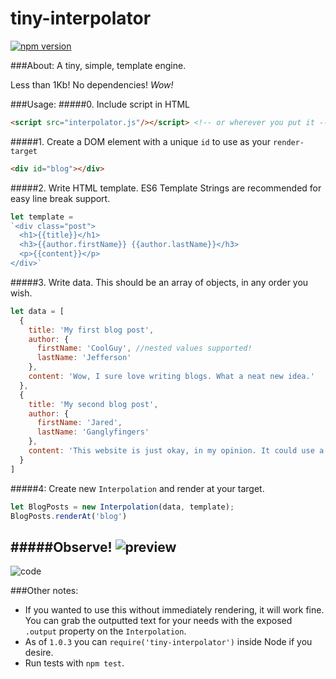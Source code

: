 # tiny-interpolator
[![npm version](https://badge.fury.io/js/tiny-interpolator.svg)](https://badge.fury.io/js/tiny-interpolator)

###About:
A tiny, simple, template engine.

Less than 1Kb! No dependencies! *Wow!*


###Usage:
#####0. Include script in HTML
```html
<script src="interpolator.js"/></script> <!-- or wherever you put it -->
```
#####1. Create a DOM element with a unique `id` to use as your `render-target`
```html
<div id="blog"></div>
```
#####2. Write HTML template. ES6 Template Strings are recommended for easy line break support.
```js
let template = 
`<div class="post">
  <h1>{{title}}</h1>
  <h3>{{author.firstName}} {{author.lastName}}</h3>
  <p>{{content}}</p>
</div>`
```
#####3. Write data. This should be an array of objects, in any order you wish.
```js
let data = [
  {
    title: 'My first blog post',
    author: {
      firstName: 'CoolGuy', //nested values supported!
      lastName: 'Jefferson'
    },
    content: 'Wow, I sure love writing blogs. What a neat new idea.'
  },
  {
    title: 'My second blog post',
    author: {
      firstName: 'Jared',
      lastName: 'Ganglyfingers'
    },
    content: 'This website is just okay, in my opinion. It could use a comments section'
  }
]
```
#####4: Create new `Interpolation` and render at your target.
```js
let BlogPosts = new Interpolation(data, template);
BlogPosts.renderAt('blog')
```

#####Observe!
![preview](http://i.imgur.com/YO21eUt.png)
---
![code](http://i.imgur.com/TIV0Lrb.png)

###Other notes:
* If you wanted to use this without immediately rendering, it will work fine. You can grab the outputted text for your needs with the exposed `.output` property on the `Interpolation`.
* As of `1.0.3` you can `require('tiny-interpolator')` inside Node if you desire.
* Run tests with `npm test`.